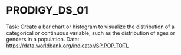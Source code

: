 # PRODIGY_DS_01
Task:
Create a bar chart or histogram to visualize the distribution of a categorical or continuous variable, such as the distribution of ages or genders in a population.
Data:
https://data.worldbank.org/indicator/SP.POP.TOTL
